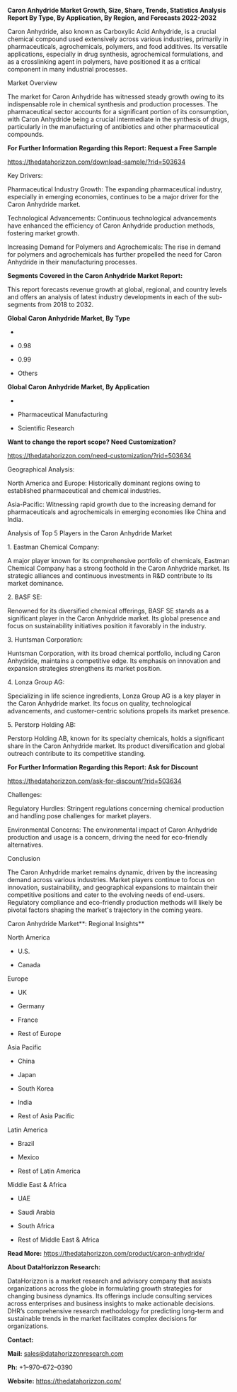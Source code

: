 **Caron Anhydride Market Growth, Size, Share, Trends, Statistics
Analysis Report By Type, By Application, By Region, and Forecasts
2022-2032**

Caron Anhydride, also known as Carboxylic Acid Anhydride, is a crucial
chemical compound used extensively across various industries, primarily
in pharmaceuticals, agrochemicals, polymers, and food additives. Its
versatile applications, especially in drug synthesis, agrochemical
formulations, and as a crosslinking agent in polymers, have positioned
it as a critical component in many industrial processes.

Market Overview

The market for Caron Anhydride has witnessed steady growth owing to its
indispensable role in chemical synthesis and production processes. The
pharmaceutical sector accounts for a significant portion of its
consumption, with Caron Anhydride being a crucial intermediate in the
synthesis of drugs, particularly in the manufacturing of antibiotics and
other pharmaceutical compounds.

**For Further Information Regarding this Report: Request a Free Sample**

<https://thedatahorizzon.com/download-sample/?rid=503634>

Key Drivers:

Pharmaceutical Industry Growth: The expanding pharmaceutical industry,
especially in emerging economies, continues to be a major driver for the
Caron Anhydride market.

Technological Advancements: Continuous technological advancements have
enhanced the efficiency of Caron Anhydride production methods, fostering
market growth.

Increasing Demand for Polymers and Agrochemicals: The rise in demand for
polymers and agrochemicals has further propelled the need for Caron
Anhydride in their manufacturing processes.

**Segments Covered in the Caron Anhydride Market Report:**

This report forecasts revenue growth at global, regional, and country
levels and offers an analysis of latest industry developments in each of
the sub-segments from 2018 to 2032.

**Global Caron Anhydride Market, By Type**

-   

-   0.98

-   0.99

-   Others

**Global Caron Anhydride Market, By Application**

-   

-   Pharmaceutical Manufacturing

-   Scientific Research

**Want to change the report scope? Need Customization?**

<https://thedatahorizzon.com/need-customization/?rid=503634>

Geographical Analysis:

North America and Europe: Historically dominant regions owing to
established pharmaceutical and chemical industries.

Asia-Pacific: Witnessing rapid growth due to the increasing demand for
pharmaceuticals and agrochemicals in emerging economies like China and
India.

Analysis of Top 5 Players in the Caron Anhydride Market

1\. Eastman Chemical Company:

A major player known for its comprehensive portfolio of chemicals,
Eastman Chemical Company has a strong foothold in the Caron Anhydride
market. Its strategic alliances and continuous investments in R&D
contribute to its market dominance.

2\. BASF SE:

Renowned for its diversified chemical offerings, BASF SE stands as a
significant player in the Caron Anhydride market. Its global presence
and focus on sustainability initiatives position it favorably in the
industry.

3\. Huntsman Corporation:

Huntsman Corporation, with its broad chemical portfolio, including Caron
Anhydride, maintains a competitive edge. Its emphasis on innovation and
expansion strategies strengthens its market position.

4\. Lonza Group AG:

Specializing in life science ingredients, Lonza Group AG is a key player
in the Caron Anhydride market. Its focus on quality, technological
advancements, and customer-centric solutions propels its market
presence.

5\. Perstorp Holding AB:

Perstorp Holding AB, known for its specialty chemicals, holds a
significant share in the Caron Anhydride market. Its product
diversification and global outreach contribute to its competitive
standing.

**For Further Information Regarding this Report: Ask for Discount**

<https://thedatahorizzon.com/ask-for-discount/?rid=503634>

Challenges:

Regulatory Hurdles: Stringent regulations concerning chemical production
and handling pose challenges for market players.

Environmental Concerns: The environmental impact of Caron Anhydride
production and usage is a concern, driving the need for eco-friendly
alternatives.

Conclusion

The Caron Anhydride market remains dynamic, driven by the increasing
demand across various industries. Market players continue to focus on
innovation, sustainability, and geographical expansions to maintain
their competitive positions and cater to the evolving needs of
end-users. Regulatory compliance and eco-friendly production methods
will likely be pivotal factors shaping the market's trajectory in the
coming years.

Caron Anhydride Market**: Regional Insights**

North America

-   U.S.

-   Canada

Europe

-   UK

-   Germany

-   France

-   Rest of Europe

Asia Pacific

-   China

-   Japan

-   South Korea

-   India

-   Rest of Asia Pacific

Latin America

-   Brazil

-   Mexico

-   Rest of Latin America

Middle East & Africa

-   UAE

-   Saudi Arabia

-   South Africa

-   Rest of Middle East & Africa

**Read More:** <https://thedatahorizzon.com/product/caron-anhydride/>

**About DataHorizzon Research:**

DataHorizzon is a market research and advisory company that assists
organizations across the globe in formulating growth strategies for
changing business dynamics. Its offerings include consulting services
across enterprises and business insights to make actionable decisions.
DHR’s comprehensive research methodology for predicting long-term and
sustainable trends in the market facilitates complex decisions for
organizations.

**Contact:**

**Mail:** <sales@datahorizzonresearch.com>

**Ph:** +1–970–672–0390

**Website:** <https://thedatahorizzon.com/>

